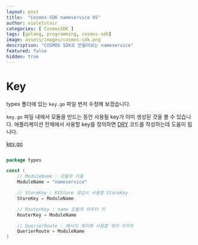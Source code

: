 ```yaml
---
layout: post
title:  "Cosmos-SDK nameservice 05"
author: violetstair
categories: [ CosmosSDK ]
tags: [golang, programming, cosmos-sdk]
image: assets/images/cosmos-sdk.png
description: "COSMOS SDK로 만들어보는 nameservice"
featured: false
hidden: true
---
```


# Key

types 폴더에 있는 `key.go` 파일 번저 수정해 보겠습니다.

`key.go` 파일 내에서 모듈을 만드는 동안 사용될 key가 이미 생성된 것을 볼 수 있습니다.
애플리케이션 전체에서 사용할 key를 정의하면 [DRY](https://en.wikipedia.org/wiki/Don%27t_repeat_yourself) 코드를 작성하는데 도움이 됩니다.

[key.go](https://github.com/cosmos/sdk-tutorials/blob/master/nameservice/x/nameservice/types/key.go)

```go

package types

const (
    // ModuleName : 모듈의 이름
    ModuleName = "nameservice"

    // StoreKey : KVStore 생성시 사용할 StoreKey
    StoreKey = ModuleName

    // RouterKey : name 모듈의 라우터 키
    RouterKey = ModuleName

    // QuerierRoute : 메시지 쿼리에 사용할 쿼리 라우트
    QuerierRoute = ModuleName
)
```
